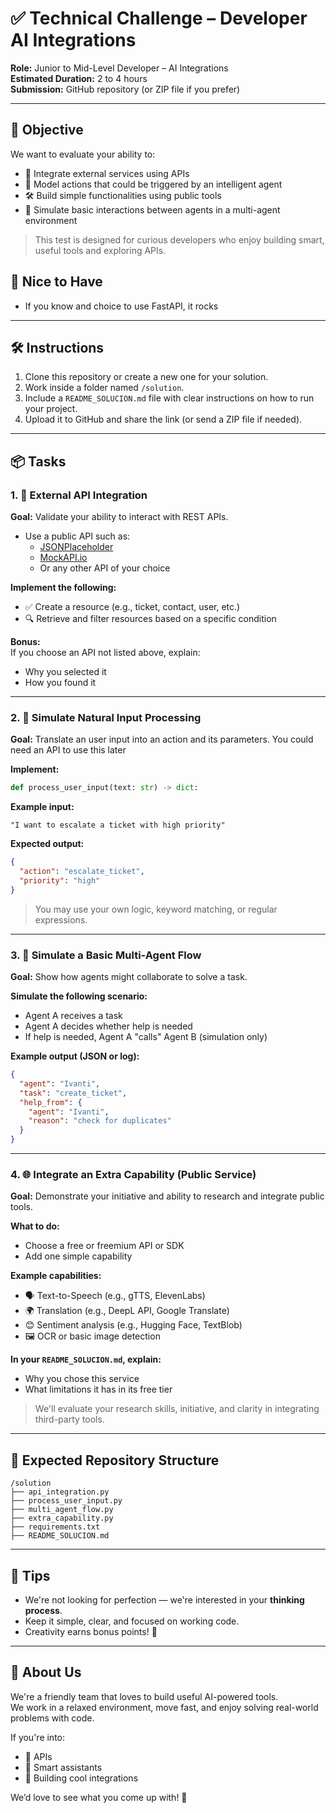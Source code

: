 # ✅ Technical Challenge – Developer AI Integrations

**Role:** Junior to Mid-Level Developer – AI Integrations  
**Estimated Duration:** 2 to 4 hours  
**Submission:** GitHub repository (or ZIP file if you prefer)

---

## 🎯 Objective

We want to evaluate your ability to:

- 🔌 Integrate external services using APIs  
- 🧠 Model actions that could be triggered by an intelligent agent  
- 🛠 Build simple functionalities using public tools  
- 🤖 Simulate basic interactions between agents in a multi-agent environment  

> This test is designed for curious developers who enjoy building smart, useful tools and exploring APIs.

## 🎯 Nice to Have

- If you know and choice to use FastAPI, it rocks
---

## 🛠 Instructions

1. Clone this repository or create a new one for your solution.
2. Work inside a folder named `/solution`.
3. Include a `README_SOLUCION.md` file with clear instructions on how to run your project.
4. Upload it to GitHub and share the link (or send a ZIP file if needed).

---

## 📦 Tasks

### 1. 🔗 External API Integration

**Goal:** Validate your ability to interact with REST APIs.

- Use a public API such as:
  - [JSONPlaceholder](https://jsonplaceholder.typicode.com/)
  - [MockAPI.io](https://mockapi.io/)
  - Or any other API of your choice

**Implement the following:**

- ✅ Create a resource (e.g., ticket, contact, user, etc.)
- 🔍 Retrieve and filter resources based on a specific condition

**Bonus:**  
If you choose an API not listed above, explain:
- Why you selected it  
- How you found it

---

### 2. 🤖 Simulate Natural Input Processing

**Goal:** Translate an user input into an action and its parameters. You could need an API to use this later

**Implement:**

```python
def process_user_input(text: str) -> dict:
```

**Example input:**

```
"I want to escalate a ticket with high priority"
```

**Expected output:**

```json
{
  "action": "escalate_ticket",
  "priority": "high"
}
```

> You may use your own logic, keyword matching, or regular expressions.

---

### 3. 🔁 Simulate a Basic Multi-Agent Flow

**Goal:** Show how agents might collaborate to solve a task.

**Simulate the following scenario:**

- Agent A receives a task
- Agent A decides whether help is needed
- If help is needed, Agent A "calls" Agent B (simulation only)

**Example output (JSON or log):**

```json
{
  "agent": "Ivanti",
  "task": "create_ticket",
  "help_from": {
    "agent": "Ivanti",
    "reason": "check for duplicates"
  }
}
```

---

### 4. 🌐 Integrate an Extra Capability (Public Service)

**Goal:** Demonstrate your initiative and ability to research and integrate public tools.

**What to do:**

- Choose a free or freemium API or SDK
- Add one simple capability

**Example capabilities:**

- 🗣 Text-to-Speech (e.g., gTTS, ElevenLabs)
- 🌍 Translation (e.g., DeepL API, Google Translate)
- 😊 Sentiment analysis (e.g., Hugging Face, TextBlob)
- 🖼 OCR or basic image detection

**In your `README_SOLUCION.md`, explain:**

- Why you chose this service  
- What limitations it has in its free tier  

> We'll evaluate your research skills, initiative, and clarity in integrating third-party tools.

---

## 📁 Expected Repository Structure

```
/solution
├── api_integration.py
├── process_user_input.py
├── multi_agent_flow.py
├── extra_capability.py
├── requirements.txt
├── README_SOLUCION.md
```

---

## 🧠 Tips

- We're not looking for perfection — we're interested in your **thinking process**.
- Keep it simple, clear, and focused on working code.
- Creativity earns bonus points! 🎁

---

## 🤝 About Us

We're a friendly team that loves to build useful AI-powered tools.  
We work in a relaxed environment, move fast, and enjoy solving real-world problems with code.

If you're into:
- 🔗 APIs
- 🤖 Smart assistants
- 🧩 Building cool integrations

We’d love to see what you come up with! 🚀
